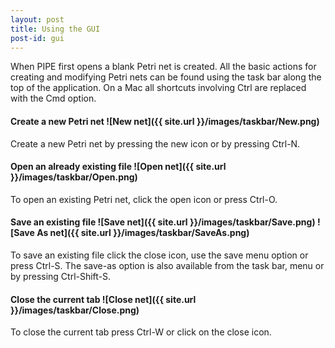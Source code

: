```yaml
---
layout: post
title: Using the GUI
post-id: gui
---
```


When PIPE first opens a blank Petri net is created. All the basic actions for creating and modifying Petri nets can be found using the task bar along the top of the application. On a Mac all shortcuts involving Ctrl are replaced with the Cmd option.

#### Create a new Petri net  ![New net]({{ site.url }}/images/taskbar/New.png) 
Create a new Petri net by pressing the new icon or by pressing Ctrl-N.

#### Open an already existing file ![Open net]({{ site.url }}/images/taskbar/Open.png) 
To open an existing Petri net, click the open icon or press Ctrl-O.

#### Save an existing file ![Save net]({{ site.url }}/images/taskbar/Save.png) ![Save As net]({{ site.url }}/images/taskbar/SaveAs.png) 
To save an existing file click the close icon, use the save menu option or press Ctrl-S. The save-as option is also available from the task bar, menu or by pressing Ctrl-Shift-S.

#### Close the current tab ![Close net]({{ site.url }}/images/taskbar/Close.png) 
To close the current tab press Ctrl-W or click on the close icon.

